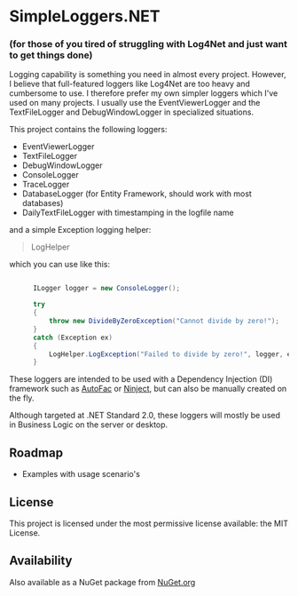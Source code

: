 # SimpleLoggers.NET 
### (for those of you tired of struggling with Log4Net and just want to get things done)

Logging capability is something you need in almost every project. However, I believe that full-featured loggers like Log4Net are too heavy and cumbersome to use. I therefore prefer my own simpler loggers which I've used on many projects. I usually use the EventViewerLogger and the TextFileLogger and DebugWindowLogger in specialized situations.

This project contains the following loggers:

- EventViewerLogger
- TextFileLogger
- DebugWindowLogger
- ConsoleLogger
- TraceLogger
- DatabaseLogger (for Entity Framework, should work with most databases)
- DailyTextFileLogger with timestamping in the logfile name

and a simple Exception logging helper:

> LogHelper

which you can use like this:

```c#

      ILogger logger = new ConsoleLogger();

      try
      {
          throw new DivideByZeroException("Cannot divide by zero!");
      }
      catch (Exception ex)
      {
          LogHelper.LogException("Failed to divide by zero!", logger, ex);
      }
```


These loggers are intended to be used with a Dependency Injection (DI) framework such as [AutoFac](https://autofac.org/) or [Ninject](http://www.ninject.org/), but can also be manually created on the fly.

Although targeted at .NET Standard 2.0, these loggers will mostly be used in Business Logic on the server or desktop. 

## Roadmap


- Examples with usage scenario's

## License

This project is licensed under the most permissive license available: the MIT License.

## Availability

Also available as a NuGet package from [NuGet.org](https://www.nuget.org/)


